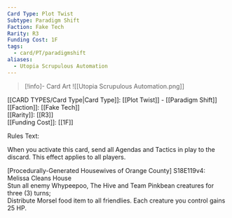 ```yaml
---
Card Type: Plot Twist
Subtype: Paradigm Shift
Faction: Fake Tech
Rarity: R3
Funding Cost: 1F
tags:
  - card/PT/paradigmshift
aliases:
  - Utopia Scrupulous Automation
---
```

> [!info]- Card Art
> ![[Utopia Scrupulous Automation.png]]

[[CARD TYPES/Card Type|Card Type]]: [[Plot Twist]] - [[Paradigm Shift]]  
[[Faction]]: [[Fake Tech]]  
[[Rarity]]: [[R3]]  
[[Funding Cost]]: [[1F]]  

Rules Text:  

When you activate this card, send all Agendas and Tactics in play to the discard. This effect applies to all players.  

[Procedurally-Generated Housewives of Orange County] S18E119v4: Melissa Cleans House  
Stun all enemy Whypeepoo, The Hive and Team Pinkbean creatures for three (3) turns;  
Distribute Morsel food item to all friendlies. Each creature you control gains 25 HP.  
